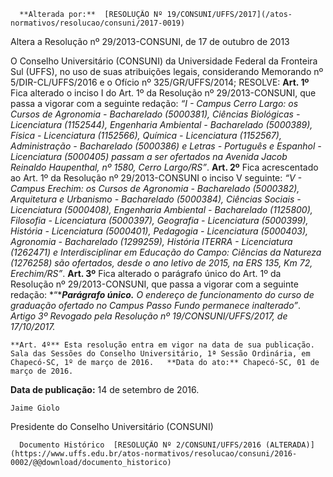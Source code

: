       **Alterada por:**  [RESOLUÇÃO Nº 19/CONSUNI/UFFS/2017](/atos-normativos/resolucao/consuni/2017-0019) 

   Altera a Resolução nº 29/2013-CONSUNI, de 17 de outubro de 2013  

O Conselho Universitário (CONSUNI) da Universidade Federal da Fronteira Sul (UFFS), no uso de suas atribuições legais, considerando Memorando nº 5/DIR-CL/UFFS/2016 e o Ofício nº 325/GR/UFFS/2014;   RESOLVE:   **Art. 1º** Fica alterado o inciso I do Art. 1º da Resolução nº 29/2013-CONSUNI, que passa a vigorar com a seguinte redação: *“I - Campus Cerro Largo: os Cursos de* *Agronomia - Bacharelado* *(5000381),* *Ciências Biológicas - Licenciatura* *(1152544),* *Engenharia Ambiental - Bacharelado* *(5000389),* *Física - Licenciatura* *(1152566),* *Química - Licenciatura* *(1152567),* *Administração - Bacharelado* *(5000386) e* *Letras - Português e Espanhol - Licenciatura* *(5000405) passam a ser ofertados na Avenida Jacob Reinaldo Haupenthal, nº 1580, Cerro Largo/RS”*.  **Art. 2º** Fica acrescentado ao Art. 1º da Resolução nº 29/2013-CONSUNI o inciso V seguinte: *“V - Campus* *Erechim: os Cursos de Agronomia - Bacharelado (5000382), Arquitetura e Urbanismo - Bacharelado (5000384), Ciências Sociais - Licenciatura (5000408), Engenharia Ambiental - Bacharelado (1125800), Filosofia - Licenciatura (5000397), Geografia - Licenciatura (5000399), História - Licenciatura (5000401), Pedagogia - Licenciatura (5000403), Agronomia - Bacharelado (1299259), História ITERRA - Licenciatura (1262471) e Interdisciplinar em Educação do Campo: Ciências da Natureza (1276258) são ofertados, desde o ano letivo de 2015, na ERS 135, Km 72, Erechim/RS”*.   **Art. 3º** Fica alterado o parágrafo único do Art. 1º da Resolução nº 29/2013-CONSUNI, que passa a vigorar com a seguinte redação: *“****Parágrafo único.*** *O endereço de funcionamento do curso de graduação ofertado no Campus Passo Fundo permanece inalterado”*.  *Artigo 3º Revogado pela Resolução nº 19/CONSUNI/UFFS/2017, de 17/10/2017.*

    **Art. 4º** Esta resolução entra em vigor na data de sua publicação.   Sala das Sessões do Conselho Universitário, 1ª Sessão Ordinária, em Chapecó-SC, 1º de março de 2016.   **Data do ato:** Chapecó-SC, 01 de março de 2016.   
 **Data de publicação:**  14 de setembro de 2016. 

    Jaime Giolo   
 Presidente do Conselho Universitário (CONSUNI) 

      Documento Histórico  [RESOLUÇÃO Nº 2/CONSUNI/UFFS/2016 (ALTERADA)](https://www.uffs.edu.br/atos-normativos/resolucao/consuni/2016-0002/@@download/documento_historico)     
      